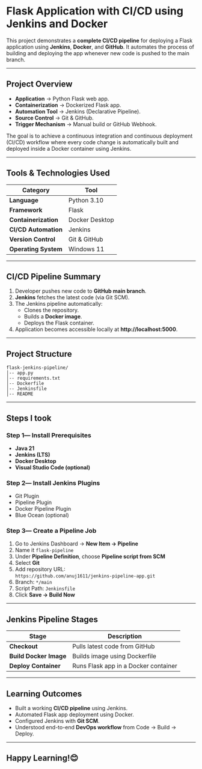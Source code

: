 # Flask Application with CI/CD using Jenkins and Docker

This project demonstrates a **complete CI/CD pipeline** for deploying a Flask application using **Jenkins**, **Docker**, and **GitHub**.
It automates the process of building and deploying the app whenever new code is pushed to the main branch.

---

## Project Overview

- **Application** → Python Flask web app.
- **Containerization** → Dockerized Flask app.
- **Automation Tool** → Jenkins (Declarative Pipeline).
- **Source Control** → Git & GitHub.
- **Trigger Mechanism** → Manual build or GitHub Webhook.

The goal is to achieve a continuous integration and continuous deployment (CI/CD) workflow where every code change is automatically built and deployed inside a Docker container using Jenkins.

---

## Tools & Technologies Used

| Category | Tool |
|-----------|------|
| **Language** | Python 3.10 |
| **Framework** | Flask |
| **Containerization** | Docker Desktop |
| **CI/CD Automation** | Jenkins |
| **Version Control** | Git & GitHub |
| **Operating System** | Windows 11 |

---

## CI/CD Pipeline Summary

1. Developer pushes new code to **GitHub main branch**.
2. **Jenkins** fetches the latest code (via Git SCM).
3. The Jenkins pipeline automatically:
   - Clones the repository.
   - Builds a **Docker image**.
   - Deploys the Flask container.
4. Application becomes accessible locally at **http://localhost:5000**.

---

## Project Structure

```
flask-jenkins-pipeline/
│-- app.py
│-- requirements.txt
│-- Dockerfile
│-- Jenkinsfile
│-- README
```

---

## Steps I took

### Step 1️— Install Prerequisites
- **Java 21**
- **Jenkins (LTS)**
- **Docker Desktop**
- **Visual Studio Code (optional)**

### Step 2️— Install Jenkins Plugins
- Git Plugin
- Pipeline Plugin
- Docker Pipeline Plugin
- Blue Ocean (optional)

### Step 3️— Create a Pipeline Job
1. Go to Jenkins Dashboard → **New Item → Pipeline**
2. Name it `flask-pipeline`
3. Under **Pipeline Definition**, choose **Pipeline script from SCM**
4. Select **Git**
5. Add repository URL:  
   `https://github.com/anuj1611/jenkins-pipeline-app.git`
6. Branch: `*/main`
7. Script Path: `Jenkinsfile`
8. Click **Save → Build Now**

---

## Jenkins Pipeline Stages

| Stage | Description |
|--------|--------------|
| **Checkout** | Pulls latest code from GitHub |
| **Build Docker Image** | Builds image using Dockerfile |
| **Deploy Container** | Runs Flask app in a Docker container |

---

## Learning Outcomes

- Built a working **CI/CD pipeline** using Jenkins.
- Automated Flask app deployment using Docker.
- Configured Jenkins with **Git SCM**.
- Understood end-to-end **DevOps workflow** from Code → Build → Deploy.

---
## Happy Learning!😊

